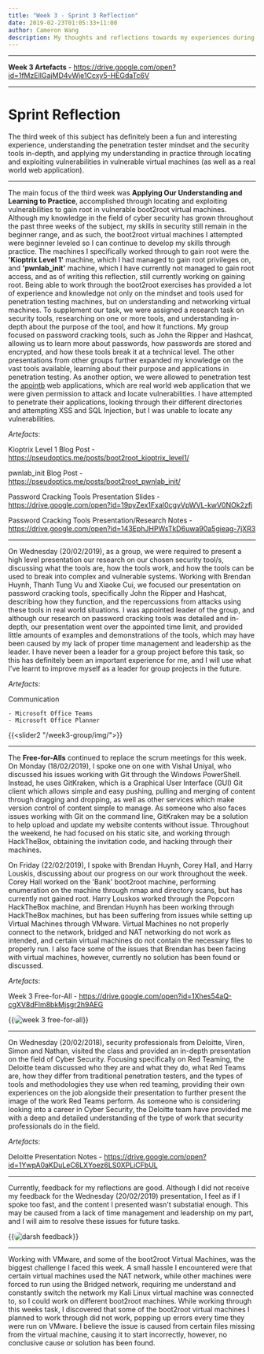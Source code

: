 ```yaml
---
title: "Week 3 - Sprint 3 Reflection"
date: 2019-02-23T01:05:33+11:00
author: Cameron Wang
description: My thoughts and reflections towards my experiences during the third week of the subject. 
---
```

---

**Week 3 Artefacts** - https://drive.google.com/open?id=1fMzElIGajMD4vWje1Ccxy5-HEGdaTc6V

---

# Sprint Reflection

The third week of this subject has definitely been a fun and interesting experience, understanding the penetration tester mindset and the security tools in-depth, and applying my understanding in practice
through locating and exploiting vulnerabilities in vulnerable virtual machines (as well as a real world web application).

---

The main focus of the third week was **Applying Our Understanding and Learning to Practice**, accomplished through locating and exploiting vulnerabilities to gain root in vulnerable boot2root virtual
machines. Although my knowledge in the field of cyber security has grown throughout the past three weeks of the subject, my skills in security still remain in the beginner range, and as such, the boot2root
virtual machines I attempted were beginner leveled so I can continue to develop my skills through practice. The machines I specifically worked through to gain root were the **'Kioptrix Level 1'** machine,
which I had managed to gain root privileges on, and **'pwnlab_init'** machine, which I have currently not managed to gain root access, and as of writing this reflection, still currently working on gaining
root. Being able to work through the boot2root exercises has provided a lot of experience and knowledge not only on the mindset and tools used for penetration testing machines, but on understanding and
networking virtual machines. To supplement our task, we were assigned a research task on security tools, researching on one or more tools, and understanding in-depth about the purpose of the tool, and how it
functions. My group focused on password cracking tools, such as John the Ripper and Hashcat, allowing us to learn more about passwords, how passwords are stored and encrypted, and how these tools break it at 
a technical level. The other presentations from other groups further expanded my knowledge on the vast tools available, learning about their purpose and applications in penetration testing.
As another option, we were allowed to penetration test the [apointb](https://apointb.com/) web applications, which are real world web application that we were given permission to attack and locate
vulnerabilities. I have attempted to penetrate their applications, looking through their different directories and attempting XSS and SQL Injection, but I was unable to locate any vulnerabilities.

*Artefacts*:

Kioptrix Level 1 Blog Post - https://pseudoptics.me/posts/boot2root_kioptrix_level1/

pwnlab_init Blog Post - https://pseudoptics.me/posts/boot2root_pwnlab_init/

Password Cracking Tools Presentation Slides - https://drive.google.com/open?id=19pyZex1FxaI0cgyVpWVL-kwV0NOk2zfj

Password Cracking Tools Presentation/Research Notes - https://drive.google.com/open?id=143EphJHPWsTkD6uwa90a5gieag-7jXR3

---

On Wednesday (20/02/2019), as a group, we were required to present a high level presentation our research on our chosen security tool/s, discussing what the tools are, how the tools work, and how the tools can be used
to break into complex and vulnerable systems. Working with Brendan Huynh, Thanh Tung Vu and Xiaoke Cui, we focused our presentation on password cracking tools, specifically John the Ripper and Hashcat, describing how
they function, and the repercussions from attacks using these tools in real world situations. I was appointed leader of the group, and although our research on password cracking tools was detailed and in-depth, our
presentation went over the appointed time limit, and provided little amounts of examples and demonstrations of the tools, which may have been caused by my lack of proper time management and leadership as the leader.
I have never been a leader for a group project before this task, so this has definitely been an important experience for me, and I will use what I've learnt to improve myself as a leader for group projects in the future.

*Artefacts*:

Communication

	- Microsoft Office Teams
	- Microsoft Office Planner

{{<slider2 "/week3-group/img/">}}
	
---

The **Free-for-Alls** continued to replace the scrum meetings for this week. On Monday (18/02/2019), I spoke one on one with Vishal Uniyal, who discussed his issues working with Git through the Windows PowerShell.
Instead, he uses GitKraken, which is a Graphical User Interface (GUI) Git client which allows simple and easy pushing, pulling and merging of content through dragging and dropping, as well as other services
which make version control of content simple to manage. As someone who also faces issues working with Git on the command line, GitKraken may be a solution to help upload and update my website contents without
issue. Throughout the weekend, he had focused on his static site, and working through HackTheBox, obtaining the invitation code, and hacking through their machines.

On Friday (22/02/2019), I spoke with Brendan Huynh, Corey Hall, and Harry Louskis, discussing about our progress on our work throughout the week. Corey Hall worked on the 'Bank' boot2root machine, performing
enumeration on the machine through nmap and directory scans, but has currently not gained root. Harry Louskos worked through the Popcorn HackTheBox machine, and Brendan Huynh has been working through HackTheBox
machines, but has been suffering from issues while setting up Virtual Machines through VMware. Virtual Machines no not properly connect to the network, bridged and NAT networking do not work as intended, and
certain virtual machines do not contain the necessary files to properly run. I also face some of the issues that Brendan has been facing with virtual machines, however, currently no solution has been found or
discussed.

*Artefacts*:

Week 3 Free-for-All - https://drive.google.com/open?id=1Xhes54aQ-cgXV8dFlm8bkMjsgr2h9AEG

{{<image src="/img/week3f4a.PNG" alt="week 3 free-for-all" position="center" style="border-radius: 8px;">}}

---

On Wednesday (20/02/2018), security professionals from Deloitte, Viren, Simon and Nathan, visited the class and provided an in-depth presentation on the field of Cyber Security. Focusing specifically on Red Teaming, 
the Deloitte team discussed who they are and what they do, what Red Teams are, how they differ from traditional penetration testers, and the types of tools and methodologies they use when red teaming, providing their
own experiences on the job alongside their presentation to further present the image of the work Red Teams perform. As someone who is considering looking into a career in Cyber Security, the Deloitte team have provided
me with a deep and detailed understanding of the type of work that security professionals do in the field.

*Artefacts*:

Deloitte Presentation Notes - https://drive.google.com/open?id=1YwpA0aKDuLeC6LXYoez6LS0XPLiCFbUL

---

Currently, feedback for my reflections are good. Although I did not receive my feedback for the Wednesday (20/02/2019) presentation, I feel as if I spoke too fast, and the content I presented wasn't substatial enough. This
may be caused from a lack of time management and leadership on my part, and I will aim to resolve these issues for future tasks.

{{<image src="/img/darsh_feedback2.png" alt="darsh feedback" position="center" style="border-radius: 8px;">}}

--- 

Working with VMware, and some of the boot2root Virtual Machines, was the biggest challenge I faced this week. A small hassle I encountered were that certain virtual machines used the NAT network, while other machines were
forced to run using the Bridged network, requiring me understand and constantly switch the network my Kali Linux virtual machine was connected to, so I could work on different boot2root machines. While working through this
weeks task, I discovered that some of the boot2root virtual machines I planned to work through did not work, popping up errors every time they were run on VMware. I believe the issue is caused from certain files missing
from the virtual machine, causing it to start incorrectly, however, no conclusive cause or solution has been found.